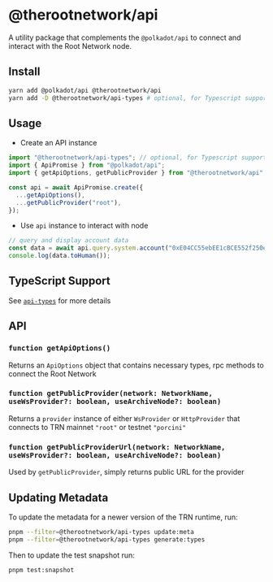 # @therootnetwork/api

A utility package that complements the `@polkadot/api` to connect and interact with the Root Network node.

## Install

```bash
yarn add @polkadot/api @therootnetwork/api
yarn add -D @therootnetwork/api-types # optional, for Typescript support
```

## Usage

- Create an API instance

```typescript
import "@therootnetwork/api-types"; // optional, for Typescript support
import { ApiPromise } from "@polkadot/api";
import { getApiOptions, getPublicProvider } from "@therootnetwork/api";

const api = await ApiPromise.create({
  ...getApiOptions(),
  ...getPublicProvider("root"),
});
```

- Use `api` instance to interact with node

```typescript
// query and display account data
const data = await api.query.system.account("0xE04CC55ebEE1cBCE552f250e85c57B70B2E2625b");
console.log(data.toHuman());
```

## TypeScript Support

See [`api-types`](https://github.com/futureversecom/trn-js-api/tree/main/packages/api-types) for more details

## API

### `function getApiOptions()`

Returns an `ApiOptions` object that contains necessary types, rpc methods to connect the Root Network

### `function getPublicProvider(network: NetworkName, useWsProvider?: boolean, useArchiveNode?: boolean)`

Returns a `provider` instance of either `WsProvider` or `HttpProvider` that connects to TRN mainnet `"root"` or testnet `"porcini"`

### `function getPublicProviderUrl(network: NetworkName, useWsProvider?: boolean, useArchiveNode?: boolean)`

Used by `getPublicProvider`, simply returns public URL for the provider

## Updating Metadata

To update the metadata for a newer version of the TRN runtime, run:

```bash
pnpm --filter=@therootnetwork/api-types update:meta
pnpm --filter=@therootnetwork/api-types generate:types
```

Then to update the test snapshot run:

```bash
pnpm test:snapshot
```
